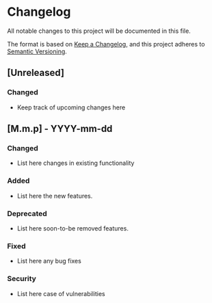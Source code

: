 # Changelog

All notable changes to this project will be documented in this file.

The format is based on [Keep a Changelog](https://keepachangelog.com/en/1.0.0/),
and this project adheres to [Semantic Versioning](https://semver.org/spec/v2.0.0.html).

## [Unreleased]

### Changed

 - Keep track of upcoming changes here

## [M.m.p] - YYYY-mm-dd

### Changed

  - List here changes in existing functionality

### Added

  - List here the new features.

### Deprecated

  - List here soon-to-be removed features.

### Fixed

  - List here any bug fixes

### Security

  - List here case of vulnerabilities
